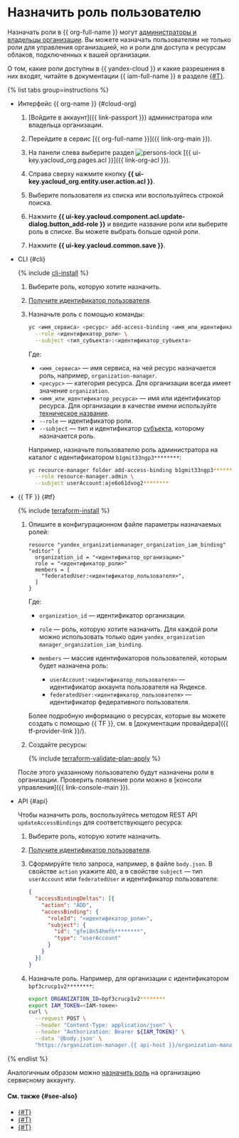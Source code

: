 # Назначить роль пользователю

Назначать роли в {{ org-full-name }} могут [администраторы и владельцы организации](add-org-admin.md). Вы можете назначать пользователям не только роли для управления организацией, но и роли для доступа к ресурсам облаков, подключенных к вашей организации.

О том, какие роли доступны в {{ yandex-cloud }} и какие разрешения в них входят, читайте в документации {{ iam-full-name }} в разделе [{#T}](../../iam/roles-reference.md).

{% list tabs group=instructions %}

- Интерфейс {{ org-name }} {#cloud-org}

  1. [Войдите в аккаунт]({{ link-passport }}) администратора или владельца организации.

  1. Перейдите в сервис [{{ org-full-name }}]({{ link-org-main }}).

  1. На панели слева выберите раздел ![persons-lock](../../_assets/console-icons/persons-lock.svg) [{{ ui-key.yacloud_org.pages.acl }}]({{ link-org-acl }}).

  1. Справа сверху нажмите кнопку **{{ ui-key.yacloud_org.entity.user.action.acl }}**.

  1. Выберите пользователя из списка или воспользуйтесь строкой поиска.

  1. Нажмите **{{ ui-key.yacloud.component.acl.update-dialog.button_add-role }}** и введите название роли или выберите роль в списке. Вы можете выбрать больше одной роли.

  1. Нажмите **{{ ui-key.yacloud.common.save }}**.

- CLI {#cli}

  {% include [cli-install](../../_includes/cli-install.md) %}

  1. Выберите роль, которую хотите назначить.

  1. [Получите идентификатор пользователя](../operations/users-get.md).

  1. Назначьте роль с помощью команды:

      ```bash
      yc <имя_сервиса> <ресурс> add-access-binding <имя_или_идентификатор_ресурса> \
        --role <идентификатор_роли> \
        --subject <тип_субъекта>:<идентификатор_субъекта>
      ```

      Где:

      * `<имя_сервиса>` — имя сервиса, на чей ресурс назначается роль, например, `organization-manager`.
      * `<ресурс>` — категория ресурса. Для организации всегда имеет значение `organization`.
      * `<имя_или_идентификатор_ресурса>` — имя или идентификатор ресурса. Для организации в качестве имени используйте [техническое название](../operations/org-profile.md).
      * `--role` — идентификатор роли.
      * `--subject` — тип и идентификатор [субъекта](../../iam/concepts/access-control/index.md#subject), которому назначается роль.

      Например, назначьте пользователю роль администратора на каталог с идентификатором `b1gmit33ngp3********`:

      ```bash
      yc recource-manager folder add-access-binding b1gmit33ngp3******** \
        --role resource-manager.admin \
        --subject userAccount:aje6o61dvog2********
      ```

- {{ TF }} {#tf}

  {% include [terraform-install](../../_includes/terraform-install.md) %}

  1. Опишите в конфигурационном файле параметры назначаемых ролей:

      ```hcl
      resource "yandex_organizationmanager_organization_iam_binding" "editor" {
        organization_id = "<идентификатор_организации>"
        role = "<идентификатор_роли>"
        members = [
          "federatedUser:<идентификатор_пользователя>",
        ]
      }
      ```

      Где:

      * `organization_id` — идентификатор организации.
      * `role` — роль, которую хотите назначить. Для каждой роли можно использовать только один `yandex_organization manager_organization_iam_binding`.
      * `members` — массив идентификаторов пользователей, которым будет назначена роль:

        * `userAccount:<идентификатор_пользователя>` — идентификатор аккаунта пользователя на Яндексе.
        * `federatedUser:<идентификатор_пользователя>` — идентификатор федеративного пользователя.

      Более подробную информацию о ресурсах, которые вы можете создать с помощью {{ TF }}, см. в [документации провайдера]({{ tf-provider-link }}/).

  1. Создайте ресурсы:

      {% include [terraform-validate-plan-apply](../../_tutorials/_tutorials_includes/terraform-validate-plan-apply.md) %}
     
  После этого указанному пользователю будут назначены роли в организации. Проверить появление роли можно в [консоли управления]({{ link-console-main }}).

- API {#api}

  Чтобы назначить роль, воспользуйтесь методом REST API `updateAccessBindings` для соответствующего ресурса:

  1. Выберите роль, которую хотите назначить.

  1. [Получите идентификатор пользователя](../operations/users-get.md).

  1. Сформируйте тело запроса, например, в файле `body.json`. В свойстве `action` укажите `ADD`, а в свойстве `subject` — тип `userAccount` или `federatedUser` и идентификатор пользователя:

      ```json
      {
        "accessBindingDeltas": [{
          "action": "ADD",
          "accessBinding": {
            "roleId": "<идентификатор_роли>",
            "subject": {
              "id": "gfei8n54hmfh********",
              "type": "userAccount"
            }
          }
        }]
      }
      ```

  1. Назначьте роль. Например, для организации с идентификатором `bpf3crucp1v2********`:

      ```bash
      export ORGANIZATION_ID=bpf3crucp1v2********
      export IAM_TOKEN=<IAM-токен>
      curl \
        --request POST \
        --header "Content-Type: application/json" \
        --header "Authorization: Bearer ${IAM_TOKEN}" \
        --data '@body.json' \
        "https://organization-manager.{{ api-host }}/organization-manager/v1/organizations/${ORGANIZATION_ID}:updateAccessBindings"
      ```

{% endlist %}

Аналогичным образом можно [назначить роль](../../iam/operations/sa/assign-role-for-sa.md#binding-role-organization) на организацию сервисному аккаунту.

#### См. также {#see-also}

* [{#T}](../../iam/operations/sa/set-access-bindings.md)
* [{#T}](../../resource-manager/operations/cloud/set-access-bindings.md)
* [{#T}](../../resource-manager/operations/folder/set-access-bindings.md)
